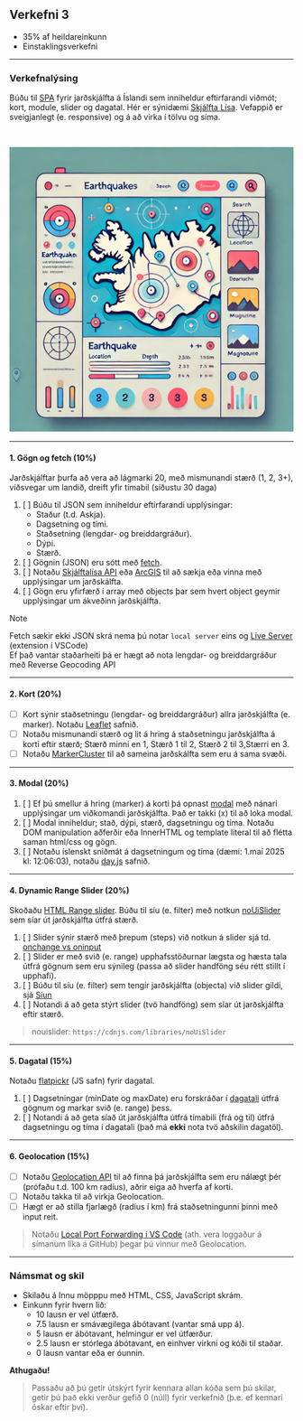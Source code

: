 ## Verkefni 3 

- 35% af heildareinkunn
- Einstaklingsverkefni

---

### Verkefnalýsing

Búðu til [SPA](https://developer.mozilla.org/en-US/docs/Glossary/SPA) fyrir jarðskjálfta á Íslandi sem inniheldur eftirfarandi viðmót; kort, module, slider og dagatal. Hér er sýnidæmi [Skjálfta Lísa](https://skjalftalisa.vedur.is/index.html#/page/map). Vefappið er sveigjanlegt (e. responsive) og á að virka í tölvu og síma.

<br>

![Wireframe](https://github.com/GunnarThorunnarson/FORR3JS05DU/blob/master/Verkefni/v3_mynd.webp)

---

#### 1. Gögn og fetch (10%)

Jarðskjálftar þurfa að vera að lágmarki 20, með mismunandi stærð (1, 2, 3+), víðsvegar um landið, dreift yfir tímabil (síðustu 30 daga) 

1. [ ] Búðu til JSON sem inniheldur eftirfarandi upplýsingar:
    - Staður (t.d. Askja).
    - Dagsetning og tími.
    - Staðsetning (lengdar- og breiddargráður).
    - Dýpi.
    - Stærð.
1. [ ] Gögnin (JSON) eru sótt með [fetch](https://github.com/GunnarThorunnarson/FORR3JS05DU/wiki/Asynchronous).
1. [ ] Notaðu [Skjálftalísa API](https://api.vedur.is/?urls.primaryName=Skj%C3%A1lftal%C3%ADsa) eða [ArcGIS](https://www.arcgis.com/home/webmap/viewer.html?url=https%3A%2F%2Fluk.vedur.is%2Farcgis%2Frest%2Fservices%2Fskjalftar%2Fskjalftar_isn93%2FFeatureServer&source=sd) til að sækja eða vinna með upplýsingar um jarðskálfta.
1. [ ] Gögn eru yfirfærð í array með objects þar sem hvert object geymir upplýsingar um ákveðinn jarðskjálfta.


> [!NOTE]
> Fetch sækir ekki JSON skrá nema þú notar `local server` eins og [Live Server](https://marketplace.visualstudio.com/items?itemName=ritwickdey.LiveServer) (extension í VSCode) <br>
> Ef það vantar staðarheiti þá er hægt að nota lengdar- og breiddargráður með Reverse Geocoding API <br>

<!--
Jarðskálftar data:
- [Allt Ísland - jarðskjálftar siðustur 48klst. (tafla)](https://www.vedur.is/skjalftar-og-eldgos/jardskjalftar#view=table)
- [ArcGIS: skjalftar isn93 - Longterm (Table)](https://www.arcgis.com/home/webmap/viewer.html?url=https%3A%2F%2Fluk.vedur.is%2Farcgis%2Frest%2Fservices%2Fskjalftar%2Fskjalftar_isn93%2FFeatureServer&source=sd)
Reverse geocoding:
- https://www.geoapify.com/tutorial/reverse-geocoding-javascript-tutorial/
- leaflet: https://jsfiddle.net/edbuk7tq/1/
-->

---

#### 2. Kort (20%)
- [ ] Kort sýnir staðsetningu (lengdar- og breiddargráður) allra jarðskjálfta (e. marker). Notaðu [Leaflet](https://leafletjs.com/examples/quick-start/) safnið.
- [ ] Notaðu mismunandi stærð og lit á hring á staðsetningu jarðskjálfta á korti eftir stærð; Stærð minni en 1, Stærð 1 til 2, Stærð 2 til 3,Stærri en 3.
- [ ] Notaðu [MarkerCluster](https://github.com/leaflet/Leaflet.markercluster) til að sameina jarðskálfta sem eru á sama svæði. 

---

#### 3. Modal (20%) 
1. [ ] Ef þú smellur á hring (marker) á korti þá opnast [modal](https://www.freecodecamp.org/news/how-to-build-a-modal-with-javascript/) með nánari upplýsingar um viðkomandi jarðskjálfta. Það er takki (x) til að loka modal.
2. [ ] Modal inniheldur; stað, dýpi, stærð, dagsetningu og tíma. Notaðu DOM manipulation aðferðir eða InnerHTML og template literal til að flétta saman html/css og gögn. 
1. [ ] Notaðu íslenskt sniðmát á dagsetningum og tíma (dæmi: 1.maí 2025 kl: 12:06:03), notaðu [day.js](https://day.js.org/) safnið.

---

#### 4. Dynamic Range Slider (20%)

Skoðaðu [HTML Range slider](https://developer.mozilla.org/en-US/docs/Web/HTML/Element/input/range). Búðu til síu (e. filter) með notkun [noUiSlider](https://refreshless.com/nouislider/) sem síar út jarðskjálfta útfrá stærð. 

1. [ ] Slider sýnir stærð með þrepum (steps) við notkun á slider sjá td. [onchange vs oninput](https://www.impressivewebs.com/onchange-vs-oninput-for-range-sliders/)
1. [ ] Slider er með svið (e. range) upphafsstöðurnar lægsta og hæsta tala útfrá gögnum sem eru sýnileg (passa að slider handföng séu rétt stillt í upphafi).
1. [ ] Búðu til síu (e. filter) sem tengir jarðskjálfta (objecta) við slider gildi, sjá [Síun](https://github.com/GunnarThorunnarson/FORR3JS05DU/wiki/S%C3%ADun) 
1. [ ] Notandi á að geta stýrt slider (tvö handföng) sem síar út jarðskjálfta eftir stærð.

> nouislider: `https://cdnjs.com/libraries/noUiSlider`

---

#### 5. Dagatal (15%)

Notaðu [flatpickr](https://flatpickr.js.org/) (JS safn) fyrir dagatal.

1. [ ] Dagsetningar (minDate og maxDate) eru forskráðar í [dagatali](https://developer.mozilla.org/en-US/docs/Web/HTML/Element/input/date) útfrá gögnum og markar svið (e. range) þess.
1. [ ] Notandi á að geta síað út jarðskjálfta útfrá tímabili (frá og til) útfrá dagsetningu og tíma í dagatali (það má **ekki** nota tvö aðskilin dagatöl). 

<!-- > - dagatal: bæta við takka sem hreinsar uppá reload á filter. -->

---

#### 6. Geolocation (15%)
- [ ] Notaðu [Geolocation API](https://developer.mozilla.org/en-US/docs/Web/API/Geolocation_API) til að finna þá jarðskjálfta sem eru nálægt þér (prófaðu t.d. 100 km radíus), aðrir eiga að hverfa af korti.
- [ ] Notaðu takka til að virkja Geolocation. 
- [ ] Hægt er að stilla fjarlægð (radíus í km) frá staðsetningunni þinni með input reit.

> Notaðu [Local Port Forwarding í VS Code](https://code.visualstudio.com/docs/editor/port-forwarding) (ath. vera loggaður á símanum líka á GitHub) þegar þú vinnur með Geolocation.

---

### Námsmat og skil

- Skilaðu á Innu möpppu með HTML, CSS, JavaScript skrám.
- Einkunn fyrir hvern lið: 
    - 10 lausn er vel útfærð.
    - 7.5 lausn er smávægilega ábótavant (vantar smá upp á).
    - 5 lausn er ábótavant, helmingur er vel útfærður.
    - 2.5 lausn er stórlega ábótavant, en einhver virkni og kóði til staðar.
    - 0 lausn vantar eða er óunnin.


**Athugaðu!**
> Passaðu að þú getir útskýrt fyrir kennara allan kóða sem þú skilar, getir þú það ekki verður gefið 0 (núll) fyrir verkefnið (þ.e. ef kennari óskar eftir því). 


<!--
#### 5. Leit (15%) **make no sense hhér**  skoða ýpi?.
Notandi á að geta fundið jarðskjálfta með notkun leitarreits útfrá Stað (t.d. Bárðabunga, Borgarnes osfrv.) sjá [sýnidæmi](http://javascriptbook.com/code/c12/filter-search.html). Aðrir jarðskjálftar eiga að hverfa af skjá.

1. [ ] Leitað er eftir Stað (ekki case sensitive).
1. [ ] Leit hefst um leið og notandi slær inn bókstaf.

> **Valkvæmt:** Tengdu allar síur þannig að þær virka saman.
- Modal: [ ] Ef þú smellur á hátíð (e. card) þá opnast [modal](https://www.freecodecamp.org/news/how-to-build-a-modal-with-javascript/) með nánari upplýsingar um hátíð og takka (x) til að loka modal.
- Notaðu [JavaScript Modules](https://www.freecodecamp.org/news/difference-between-default-and-named-exports-in-javascript/) fyrir kóðaskipulag.

-->
